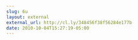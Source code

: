 ```yaml
---
slug: 6u
layout: external
external_url: http://cl.ly/348456f38f56284e177b
date: 2010-10-04T15:27:19-05:00
---
```

